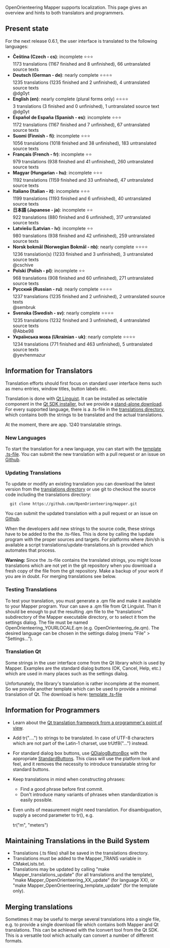 OpenOrienteering Mapper supports localization. This page gives an overview and hints to both translators and programmers. 


## Present state

For the next release 0.6.1, the user interface is translated to the following languages:

  * **Čeština (Czech - cs)**: incomplete :star::star::star:
    <br/>1173 translations (1167 finished and 8 unfinished), 66 untranslated source texts
  * **Deutsch (German - de)**: nearly complete :star::star::star::star:
    <br/>1235 translations (1235 finished and 2 unfinished), 4 untranslated source texts
    <br/>@dg0yt
  * **English (en)**: nearly complete (plural forms only) :star::star::star::star:
    <br/>3 translations (3 finished and 0 unfinished), 1 untranslated source text
    <br/>@dg0yt
  * **Español de España (Spanish - es)**: incomplete :star::star::star:
    <br/>1172 translations (1167 finished and 7 unfinished), 67 untranslated source texts
  * **Suomi (Finnish - fi)**: incomplete :star::star::star:
    <br/>1056 translations (1018 finished and 38 unfinished), 183 untranslated source texts 
  * **Français (French - fr)**: incomplete :star::star:
    <br/>979 translations (938 finished and 41 unfinished), 260 untranslated source texts 
  * **Magyar (Hungarian - hu)**: incomplete :star::star::star:
    <br/>1192 translations (1159 finished and 33 unfinished), 47 untranslated source texts 
  * **Italiano (Italian - it)**: incomplete :star::star::star:
    <br/>1199 translations (1193 finished and 6 unfinished), 40 untranslated source texts 
  * **日本語 (Japanese - ja)**: incomplete :star::star:
    <br/>922 translations (880 finished and 6 unfinished), 317 untranslated source texts
  * **Latviešu (Latvian - lv)**: incomplete :star::star:
    <br/>980 translations (938 finished and 42 unfinished), 259 untranslated source texts
  * **Norsk bokmål (Norwegian Bokmål - nb)**: nearly complete :star::star::star::star:
    <br/>1236 translation(s) (1233 finished and 3 unfinished), 3 untranslated source texts
    <br/>@cschive
  * **Polski (Polish - pl)**: incomplete :star::star:
    <br/>968 translations (908 finished and 60 unfinished), 271 untranslated source texts
  * **Русский (Russian - ru)**: nearly complete :star::star::star::star:
    <br/>1237 translations (1235 finished and 2 unfinished), 2 untranslated source texts
    <br/>@sembruk
  * **Svenska (Swedish - sv)**: nearly complete :star::star::star::star:
    <br/>1235 translations (1232 finished and 3 unfinished), 4 untranslated source texts
    <br/>@Abbe98
  * **Українська мова (Ukrainian - uk)**: nearly complete :star::star::star::star:
    <br/>1234 translations (771 finished and 463 unfinished), 5 untranslated source texts
    <br/>@yevhenmazur


## Information for Translators

Translation efforts should first focus on standard user interface items such as menu entries, window titles, button labels etc. 

Translation is done with [Qt Linguist](http://doc.qt.io/qt-5/linguist-translators.html). It can be installed as selectable component in the [Qt SDK installer](http://www.qt.io/download-open-source/), but we provide a [stand-alone download](https://sourceforge.net/projects/oorienteering/files/Mapper/0.5.96/translations/). For every supported language, there is a .ts-file in the [translations directory](https://github.com/OpenOrienteering/mapper/tree/master/translations/), which contains both the strings to be translated and the actual translations. 

At the moment, there are app. 1240 translatable strings. 

### New Languages

To start the translation for a new language, you can start with the [template .ts-file](https://raw.githubusercontent.com/OpenOrienteering/mapper/master/translations/OpenOrienteering_template.ts). You can submit the new translation with a pull request or an issue on [Github](https://github.com/OpenOrienteering/mapper/). 

### Updating Translations

To update or modify an existing translation you can download the latest version from the [translations directory](https://github.com/OpenOrienteering/mapper/tree/master/translations/) or use git to checkout the source code including the translations directory: 

      git clone https://github.com/OpenOrienteering/mapper.git

You can submit the updated translation with a pull request or an issue on [Github](https://github.com/OpenOrienteering/mapper/). 

When the developers add new strings to the source code, these strings have to be added to the the .ts-files. This is done by calling the lupdate program with the proper sources and targets. For platforms where /bin/sh is available a script translations/update-translations.sh is provided which automates that process. 

**Warning:** Since the .ts-file contains the translated strings, you might loose translations which are not yet in the git repository when you download a fresh copy of the file from the git repository. Make a backup of your work if you are in doubt. For merging translations see below. 

### Testing Translations

To test your translation, you must generate a .qm file and make it available to your Mapper program. Your can save a .qm file from Qt Linguist. Than it should be enough to put the resulting .qm file to the "translations" subdirectory of the Mapper executable directory, or to select it from the settings dialog. The file must be named OpenOrienteering_YOURLOCALE.qm (e.g. OpenOrienteering_de.qm). The desired language can be chosen in the settings dialog (menu "File" &gt; "Settings..."). 

### Translation Qt

Some strings in the user interface come from the Qt library which is used by Mapper. Examples are the standard dialog buttons (OK, Cancel, Help, etc.) which are used in many places such as the settings dialog. 

Unfortunately, the library's translation is rather incomplete at the moment. So we provide another template which can be used to provide a minimal translation of Qt. The download is here: [template .ts-file](https://github.com/OpenOrienteering/mapper/tree/master/translations/qt_template.ts?format=raw)

  


## Information for Programmers

  * Learn about the [Qt translation framework from a programmer's point of view](http://qt-project.org/doc/qt-5.0/qtlinguist/linguist-programmers.html). 
  * Add tr("....") to strings to be translated. In case of UTF-8 characters which are not part of the Latin-1 charset, use trUtf8("...") instead. 
  * For standard dialog box buttons, use [QDialogButtonBox](http://qt-project.org/doc/qt-5.0/qtwidgets/qdialogbuttonbox.html) with the appropriate [StandardButtons](http://qt-project.org/doc/qt-5.0/qtwidgets/qdialogbuttonbox.html#StandardButton-enum). This class will use the platform look and feel, and it removes the necessity to introduce translatable string for standard buttons. 
  * Keep translations in mind when constructing phrases: 
    * Find a good phrase before first commit. 
    * Don't introduce many variants of phrases when standardization is easily possible. 
  * Even units of measurement might need translation. For disambiguation, supply a second parameter to tr(), e.g. 
    
      tr("m", "meters")
    

## Maintaining Translations in the Build System

  * Translations (.ts files) shall be saved in the translations directory. 
  * Translations must be added to the Mapper_TRANS variable in CMakeLists.txt. 
  * Translations may be updated by calling "make Mapper_translations_update" (for all translations and the template), "make Mapper_OpenOrienteering_XX_update" (for language XX), or "make Mapper_OpenOrienteering_template_update" (for the template only). 

  


## Merging translations

Sometimes it may be useful to merge several translations into a single file, e.g. to provide a single download file which contains both Mapper and Qt translations. This can be achieved with the lconvert tool from the Qt SDK. This is a versatile tool which actually can convert a number of different formats. 
